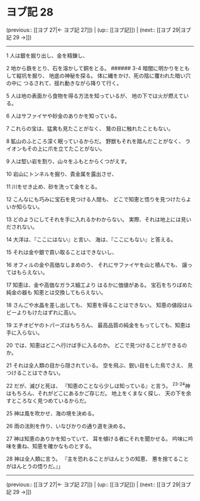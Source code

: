 # ヨブ記 28

(previous:: [[ヨブ 27|← ヨブ記 27]]) | (up:: [[ヨブ記]]) | (next:: [[ヨブ 29|ヨブ記 29 →]])

***


1 人は銀を掘り出し、金を精錬し、 

2 地から鉄をとり、石を溶かして銅をとる。 ###### 3-4 暗闇に明かりをともして縦坑を掘り、 地底の神秘を探る。 体に縄をかけ、死の陰に覆われた暗い穴の中に つるされて、揺れ動きながら降りて行く。 

5 人は地の表面から食物を得る方法を知っているが、 地の下では火が燃えている。 

6 人はサファイヤや砂金のありかを知っている。 

7 これらの宝は、猛禽も見たことがなく、 鷲の目に触れたこともない。 

8 鉱山のふところ深く眠っているからだ。 野獣もそれを踏んだことがなく、 ライオンもその上に爪を立てたことがない。 

9 人は堅い岩を割り、山々をふもとからくつがえす。 

10 岩山にトンネルを掘り、貴金属を露出させ、 

11 川をせき止め、砂を洗って金をとる。 

12 こんなにも巧みに宝石を見つける人間も、 どこで知恵と悟りを見つけたらよいか知らない。 

13 どのようにしてそれを手に入れるかわからない。 実際、それは地上には見いだされない。 

14 大洋は、『ここにはない』と言い、 海は、『ここにもない』と答える。 

15 それは金や銀で買い取ることはできないし、 

16 オフィルの金や高価なしまめのう、 それにサファイヤを山と積んでも、 譲ってはもらえない。 

17 知恵は、金や高価なガラス細工より はるかに価値がある。 宝石をちりばめた純金の器も 知恵とは交換してもらえない。 

18 さんごや水晶を差し出しても、 知恵を得ることはできない。 知恵の値段はルビーよりもけたはずれに高い。 

19 エチオピヤのトパーズはもちろん、 最高品質の純金をもってしても、知恵は手に入らない。 

20 では、知恵はどこへ行けば手に入るのか。 どこで見つけることができるのか。 

21 それは全人類の目から隠されている。 空を飛ぶ、鋭い目をした鳥でさえ、 見つけることはできない。 

22 だが、滅びと死は、 『知恵のことなら少しは知っている』と言う。 <sup class="versenum">23-24</sup>神はもちろん、それがどこにあるかご存じだ。 地上をくまなく探し、 天の下を余すところなく見つめているからだ。 

25 神は風を吹かせ、海の境を決める。 

26 雨の法則を作り、いなびかりの通り道を決める。 

27 神は知恵のありかを知っていて、 耳を傾ける者にそれを聞かせる。 吟味に吟味を重ね、知恵を確かなものとする。 

28 神は全人類に言う。 『主を恐れることがほんとうの知恵、 悪を捨てることがほんとうの悟りだ。』」

***

(previous:: [[ヨブ 27|← ヨブ記 27]]) | (up:: [[ヨブ記]]) | (next:: [[ヨブ 29|ヨブ記 29 →]])
